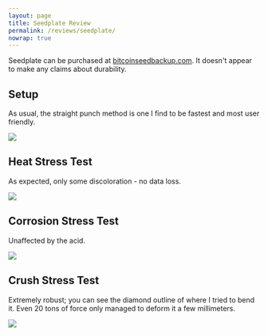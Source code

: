 ```yaml
---
layout: page
title: Seedplate Review
permalink: /reviews/seedplate/
nowrap: true
---
```

Seedplate can be purchased at <a href="https://bitcoinseedbackup.com/">bitcoinseedbackup.com</a>. It doesn't appear to make any claims about durability.

## Setup

As usual, the straight punch method is one I find to be fastest and most user friendly.

<img src="../../img/devices/seedplate_new.jpeg" />

## Heat Stress Test

As expected, only some discoloration - no data loss.

<img src="../../img/devices/seedplate_heat.jpeg" />

## Corrosion Stress Test

Unaffected by the acid.

<img src="../../img/devices/seedplate_acid.jpeg" />

## Crush Stress Test

Extremely robust; you can see the diamond outline of where I tried to bend it. Even 20 tons of force only managed to deform it a few millimeters.

<img src="../../img/devices/seedplate_crush.jpeg" />
